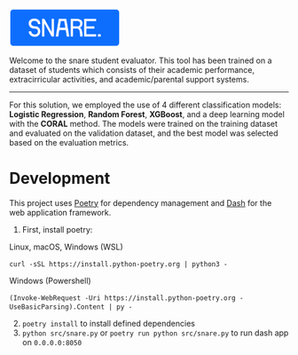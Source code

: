 <img src="./src/assets/snare.png" width="200" />

Welcome to the snare student evaluator. This tool has been trained on a dataset of students which consists of their academic performance, extracirricular activities, and academic/parental support systems.

---

For this solution, we employed the use of 4 different classification models: **Logistic Regression**, **Random Forest**, **XGBoost**, and a deep learning model with the **CORAL** method. The models were trained on the training dataset and evaluated on the validation dataset, and the best model was selected based on the evaluation metrics.

# Development

This project uses [Poetry](https://python-poetry.org/) for dependency management and [Dash](https://dash.plotly.com/) for the web application framework.

1. First, install poetry:

Linux, macOS, Windows (WSL)
```
curl -sSL https://install.python-poetry.org | python3 -
```

Windows (Powershell)
```
(Invoke-WebRequest -Uri https://install.python-poetry.org -UseBasicParsing).Content | py -
```
2. `poetry install` to install defined dependencies
3. `python src/snare.py` or `poetry run python src/snare.py` to run dash app on `0.0.0.0:8050`
